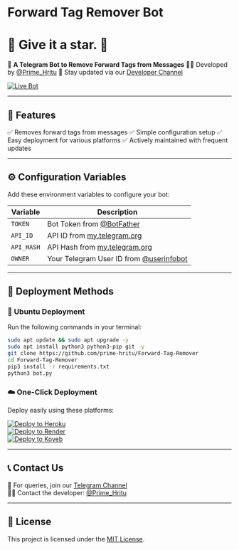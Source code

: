**Forward Tag Remover Bot**
==========================

# 🌟 Give it a star. 🌟

🤖 **A Telegram Bot to Remove Forward Tags from Messages**
🧑‍💻 Developed by [@Prime_Hritu](https://t.me/Prime_Hritu)
📢 Stay updated via our [Developer Channel](https://t.me/Private_Bots)

[![Live Bot](https://img.shields.io/badge/Live-Bot-green?logo=telegram&logoColor=white)](https://t.me/FrwdTagRemoverBot)

---

## 🌟 Features
✅ Removes forward tags from messages
✅ Simple configuration setup
✅ Easy deployment for various platforms
✅ Actively maintained with frequent updates

---

## ⚙️ Configuration Variables
Add these environment variables to configure your bot:

| Variable           | Description                                                |
|--------------------|------------------------------------------------------------|
| `TOKEN`             | Bot Token from [@BotFather](https://t.me/BotFather)         |
| `API_ID`            | API ID from [my.telegram.org](https://my.telegram.org/apps) |
| `API_HASH`          | API Hash from [my.telegram.org](https://my.telegram.org/apps)|
| `OWNER`             | Your Telegram User ID from [@userinfobot](https://t.me/userinfobot) |

---

## 🚀 Deployment Methods

### 🐧 Ubuntu Deployment
Run the following commands in your terminal:
```bash
sudo apt update && sudo apt upgrade -y
sudo apt install python3 python3-pip git -y
git clone https://github.com/prime-hritu/Forward-Tag-Remover
cd Forward-Tag-Remover
pip3 install -r requirements.txt
python3 bot.py
```
### ☁️ One-Click Deployment
Deploy easily using these platforms:

[![Deploy to Heroku](https://www.herokucdn.com/deploy/button.svg)](https://dashboard.heroku.com/new?template=https%3A%2F%2Fgithub.com%2Fprime-hritu%2FForward-Tag-Remover)  
[![Deploy to Render](https://render.com/images/deploy-to-render-button.svg)](https://render.com/deploy?repo=https://github.com/prime-hritu/Forward-Tag-Remover)  
[![Deploy to Koyeb](https://www.koyeb.com/static/images/deploy/button.svg)](https://app.koyeb.com/services/deploy?name=forward-tag-remover&repository=prime-hritu%2FForward-Tag-Remover&branch=main&type=git&env[TOKEN]=REPLACE_ME&env[OWNER]=REPLACE_ME&env[API_HASH]=REPLACE_ME&env[API_ID]=REPLACE_ME)

---

## 📞 Contact Us
💬 For queries, join our [Telegram Channel](https://t.me/Private_Bots)  
🧑‍💻 Contact the developer: [@Prime_Hritu](https://t.me/Prime_Hritu)  

---

## 🔖 License
This project is licensed under the [MIT License](LICENSE).
